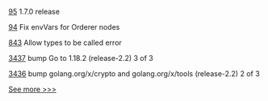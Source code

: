
[95](https://github.com/hyperledger-labs/hlf-operator/pull/95) 1.7.0 release

[94](https://github.com/hyperledger-labs/hlf-operator/pull/94) Fix envVars for Orderer nodes

[843](https://github.com/hyperledger-labs/solang/pull/843) Allow types to be called error

[3437](https://github.com/hyperledger/fabric/pull/3437) bump Go to 1.18.2 (release-2.2) 3 of 3

[3436](https://github.com/hyperledger/fabric/pull/3436) bump golang.org/x/crypto and golang.org/x/tools (release-2.2) 2 of 3


[See more >>>](https://start-here.hyperledger.org/pull-requests)
